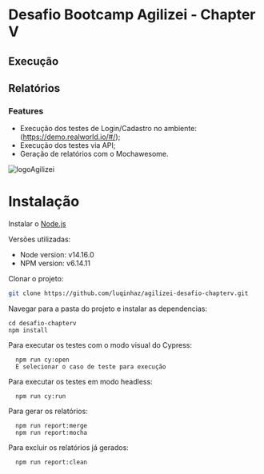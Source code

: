 # Desafio Bootcamp Agilizei - Chapter V

## Execução


## Relatórios


### Features
- Execução dos testes de Login/Cadastro no ambiente: (https://demo.realworld.io/#/);
- Execução dos testes via API;
- Geração de relatórios com o Mochawesome.

![logoAgilizei](https://user-images.githubusercontent.com/22923012/145126460-c228a789-b72c-46fd-adb6-1d2feb45c55f.png)

# Instalação
Instalar o [Node.js](https://nodejs.org/en/download/ "Node.js")

Versões utilizadas:
- Node version: v14.16.0
- NPM version: v6.14.11

Clonar o projeto:
```sh
git clone https://github.com/luqinhaz/agilizei-desafio-chapterv.git
```

Navegar para a pasta do projeto e instalar as dependencias:
```
cd desafio-chapterv
npm install
```

Para executar os testes com o modo visual do Cypress:
```
  npm run cy:open
  E selecionar o caso de teste para execução
```

Para executar os testes em modo headless:
```
  npm run cy:run
```

Para gerar os relatórios:
```
  npm run report:merge
  npm run report:mocha
```

Para excluir os relatórios já gerados:
```
  npm run report:clean
```
